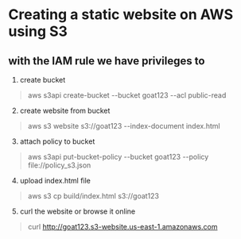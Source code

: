 # Creating a static website on AWS using S3
## with the IAM rule we have privileges to 

1. create bucket
> aws s3api create-bucket --bucket goat123 --acl public-read
2. create website from bucket
> aws s3 website s3://goat123 --index-document index.html
3. attach policy to bucket
> aws s3api put-bucket-policy --bucket goat123 --policy file://policy_s3.json
4. upload index.html file
> aws s3 cp build/index.html s3://goat123
5. curl the website or browse it online
> curl http://goat123.s3-website.us-east-1.amazonaws.com 